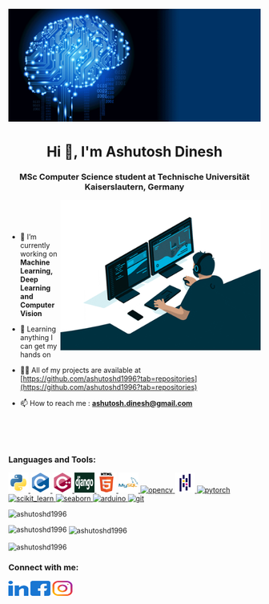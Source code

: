 ![Ashutosh Dinesh](data/Neuralnet.gif)
<h1 align="center">Hi 👋, I'm Ashutosh Dinesh</h1>
<h3 align="center">MSc Computer Science student at Technische Universität Kaiserslautern, Germany</h3>
<img align="right" alt = "Coding" width = "400" src="data/giphy.gif">

<br>
<br>
<br>

- 🔭 I’m currently working on **Machine Learning, Deep Learning and Computer Vision**

- 🌱 Learning anything I can get my hands on 

- 👨‍💻 All of my projects are available at [https://github.com/ashutoshd1996?tab=repositories](https://github.com/ashutoshd1996?tab=repositories)

- 📫 How to reach me : **ashutosh.dinesh@gmail.com**

<br>
<br>
<br>

<h3 align="left">Languages and Tools:</h3>
<p align="left"> 
<a href="https://www.python.org" target="_blank" rel="noreferrer"> <img src="data/python-original.svg" alt="python" width="40" height="40"/> </a> 
<a href="https://www.cprogramming.com/" target="_blank" rel="noreferrer"> <img src="data/c-original.svg" alt="c" width="40" height="40"/> </a> 
<a href="https://www.w3schools.com/cpp/" target="_blank" rel="noreferrer"> <img src="data/cplusplus-original.svg" alt="cplusplus" width="40" height="40"/> </a> 
<a href="https://www.djangoproject.com/" target="_blank" rel="noreferrer"> <img src="data/django-logo-negative-1-1110x0-c-default.png" alt="django" width="40" height="40"/> </a> 
<a href="https://www.w3.org/html/" target="_blank" rel="noreferrer"> <img src="data/html5-original-wordmark.svg" alt="html5" width="40" height="40"/> </a> 
<a href="https://www.mysql.com/" target="_blank" rel="noreferrer"> <img src="data/mysql-original-wordmark.svg" alt="mysql" width="40" height="40"/> </a> 
<a href="https://opencv.org/" target="_blank" rel="noreferrer"> <img src="https://www.vectorlogo.zone/logos/opencv/opencv-icon.svg" alt="opencv" width="40" height="40"/> </a> 
<a href="https://pandas.pydata.org/" target="_blank" rel="noreferrer"> <img src="data/pandas-original.svg" alt="pandas" width="40" height="40"/> </a> 
<a href="https://pytorch.org/" target="_blank" rel="noreferrer"> <img src="https://www.vectorlogo.zone/logos/pytorch/pytorch-icon.svg" alt="pytorch" width="40" height="40"/> </a> 
<a href="https://scikit-learn.org/" target="_blank" rel="noreferrer"> <img src="https://upload.wikimedia.org/wikipedia/commons/0/05/Scikit_learn_logo_small.svg" alt="scikit_learn" width="40" height="40"/> </a> <a href="https://seaborn.pydata.org/" target="_blank" rel="noreferrer"> <img src="https://seaborn.pydata.org/_images/logo-mark-lightbg.svg" alt="seaborn" width="40" height="40"/> </a> 
<a href="https://www.arduino.cc/" target="_blank" rel="noreferrer"> <img src="https://cdn.worldvectorlogo.com/logos/arduino-1.svg" alt="arduino" width="40" height="40"/> </a> 
<a href="https://git-scm.com/" target="_blank" rel="noreferrer"> <img src="https://www.vectorlogo.zone/logos/git-scm/git-scm-icon.svg" alt="git" width="40" height="40"/> </a> 
  
<p align="left"> <img src="https://komarev.com/ghpvc/?username=ashutoshd1996&label=Profile%20views&color=0e75b6&style=flat" alt="ashutoshd1996" /> </p>

<p><img align="left" src="https://github-readme-stats.vercel.app/api/top-langs?username=ashutoshd1996&show_icons=true&locale=en&layout=compact" alt="ashutoshd1996" /></p>

<p>&nbsp;<img align="center" src="https://github-readme-stats.vercel.app/api?username=ashutoshd1996&show_icons=true&locale=en" alt="ashutoshd1996" /></p>

<p><img align="center" src="https://github-readme-streak-stats.herokuapp.com/?user=ashutoshd1996&" alt="ashutoshd1996" /></p>

<h3 align="left">Connect with me:</h3> 
<p align="left">
<a href="https://www.linkedin.com/in/ashutoshdinesh/" target="blank"><img align="center" src="data/linked-in-alt.svg" alt="https://www.linkedin.com/in/ashutoshdinesh/" height="30" width="40" /></a>
<a href="https://www.facebook.com/ashutoshd007/" target="blank"><img align="center" src="data/facebook.svg" alt="https://www.facebook.com/ashutoshd007/" height="30" width="40" /></a>
<a href="https://www.instagram.com/ashutoshd1996/" target="blank"><img align="center" src="data/instagram.svg" alt="https://www.instagram.com/ashutoshd1996/" height="30" width="40" /></a>
</p>
